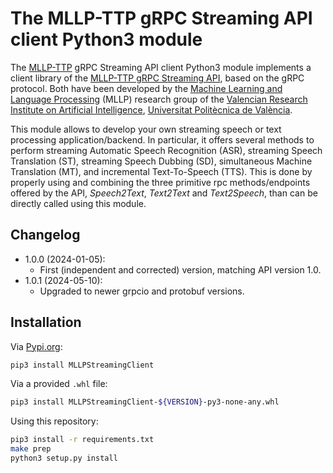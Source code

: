 # The MLLP-TTP gRPC Streaming API client Python3 module

The [MLLP-TTP](https://ttp.mllp.upv.es/) gRPC Streaming API client Python3 module implements a client library of the [MLLP-TTP gRPC Streaming
API](https://ttp.mllp.upv.es/mllp-streaming-api), based on the gRPC protocol.
Both have been developed by the [Machine Learning and Language
Processing](https://mllp.upv.es/) (MLLP) research group of the [Valencian
Research Institute on Artificial Intelligence](https://vrain.upv.es/),
[Universitat Politècnica de València](https://www.upv.es/). 

This module allows to develop your own streaming speech or text processing
application/backend. In particular, it offers several methods to perform
streaming Automatic Speech Recognition (ASR), streaming Speech Translation
(ST), streaming Speech Dubbing (SD), simultaneous Machine Translation (MT), and
incremental Text-To-Speech (TTS). This is done by properly using and combining
the three primitive rpc methods/endpoints offered by the API, *Speech2Text*,
*Text2Text* and *Text2Speech*, than can be directly called using this module.

## Changelog

- 1.0.0 (2024-01-05):
  + First (independent and corrected) version, matching API version 1.0.
- 1.0.1 (2024-05-10):
  + Upgraded to newer grpcio and protobuf versions.

## Installation

Via [Pypi.org](https://pypi.org/project/MLLPStreamingClient/): 

```bash
pip3 install MLLPStreamingClient 
```

Via a provided `.whl` file: 

```bash
pip3 install MLLPStreamingClient-${VERSION}-py3-none-any.whl 
```

Using this repository:

```bash
pip3 install -r requirements.txt
make prep
python3 setup.py install
```
